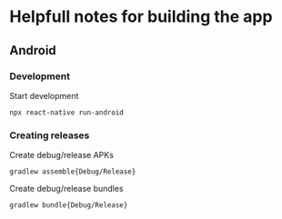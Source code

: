 # Helpfull notes for building the app

## Android
### Development
Start development
```shell
npx react-native run-android
```

### Creating releases
Create debug/release APKs
```shell
gradlew assemble{Debug/Release}
```

Create debug/release bundles
```shell
gradlew bundle{Debug/Release}
```


